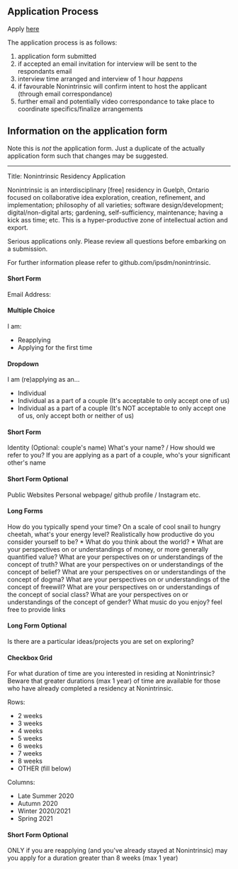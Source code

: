 ## Application Process

Apply [here](https://docs.google.com/forms/d/e/1FAIpQLSdSfg1x76UvTuIm5T-ViDkQUOIPZURQmo5e99gfDm3uDVVsYQ/viewform?usp=sf_link)

The application process is as follows:
  1.  application form submitted
  2.  if accepted an email invitation for interview will be sent to the respondants email
  3.  interview time arranged and interview of 1 hour _happens_
  4.  if favourable Nonintrinsic will confirm intent to host the applicant (through email correspondance)
  5.  further email and potentially video correspondance to take place to coordinate specifics/finalize arrangements


## Information on the application form

Note this is _not_ the application form. Just a duplicate of the actually
application form such that changes may be suggested. 

_______

Title: Nonintrinsic Residency Application 

Nonintrinsic is an interdisciplinary [free] residency in Guelph, Ontario focused on collaborative idea exploration, creation, refinement, and implementation; philosophy of all varieties; software design/development; digital/non-digital arts; gardening, self-sufficiency, maintenance; having a kick ass time; etc. This is a hyper-productive zone of intellectual action and export. 

Serious applications only. Please review all questions before embarking on a submission.

For further information please refer to github.com/ipsdm/nonintrinsic. 


#### Short Form
Email Address:

#### Multiple Choice
I am: 
 - Reapplying
 - Applying for the first time

#### Dropdown
I am (re)applying as an...
 - Individual
 - Individual as a part of a couple (It's acceptable to only accept one of us)
 - Individual as a part of a couple (It's NOT acceptable to only accept one of us, only accept both or neither of us)

#### Short Form 
Identity (Optional: couple's name) 
What's your name? / How should we refer to you? If you are applying as a part of a couple, who's your
significant other's name
       
#### Short Form Optional
Public Websites
Personal webpage/ github profile / Instagram etc.

#### Long Forms 
How do you typically spend your time? 
On a scale of cool snail to hungry cheetah, what's your energy level?
Realistically how productive do you consider yourself to be? *
What do you think about the world? *
What are your perspectives on or understandings of money, or more generally quantified value? 
What are your perspectives on or understandings of the concept of truth?
What are your perspectives on or understandings of the concept of belief?
What are your perspectives on or understandings of the concept of dogma?
What are your perspectives on or understandings of the concept of freewill?
What are your perspectives on or understandings of the concept of social class?
What are your perspectives on or understandings of the concept of gender?
What music do you enjoy? feel free to provide links

#### Long Form Optional
Is there are a particular ideas/projects you are set on exploring? 

#### Checkbox Grid
For what duration of time are you interested in residing at Nonintrinsic? Beware that greater durations (max 1 year) of time are available for those who have already completed a residency at Nonintrinsic.

Rows:
 - 2 weeks
 - 3 weeks
 - 4 weeks
 - 5 weeks
 - 6 weeks
 - 7 weeks
 - 8 weeks
 - OTHER (fill below) 

Columns:
 - Late Summer 2020
 - Autumn 2020
 - Winter 2020/2021
 - Spring 2021

#### Short Form Optional
ONLY if you are reapplying (and you've already stayed at Nonintrinsic) may you apply for a duration greater than 8 weeks (max 1 year)

